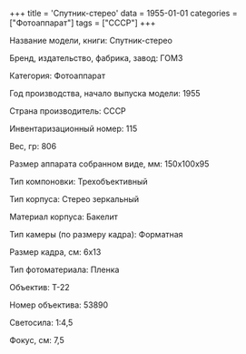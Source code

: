 +++
title = 'Спутник-стерео'
data = 1955-01-01
categories = ["Фотоаппарат"]
tags = ["СССР"]
+++

Название модели, книги: Спутник-стерео

Бренд, издательство, фабрика, завод: ГОМЗ

Категория: Фотоаппарат

Год производства, начало выпуска модели: 1955

Страна производитель: СССР

Инвентаризационный номер: 115

Вес, гр: 806

Размер аппарата  собранном виде, мм: 150х100х95

Тип компоновки: Трехобъективный

Тип корпуса: Стерео зеркальный

Материал корпуса: Бакелит

Тип камеры (по размеру кадра): Форматная

Размер кадра, см: 6х13

Тип фотоматериала: Пленка

Объектив: Т-22

Номер объектива: 53890

Светосила: 1:4,5

Фокус, см: 7,5

